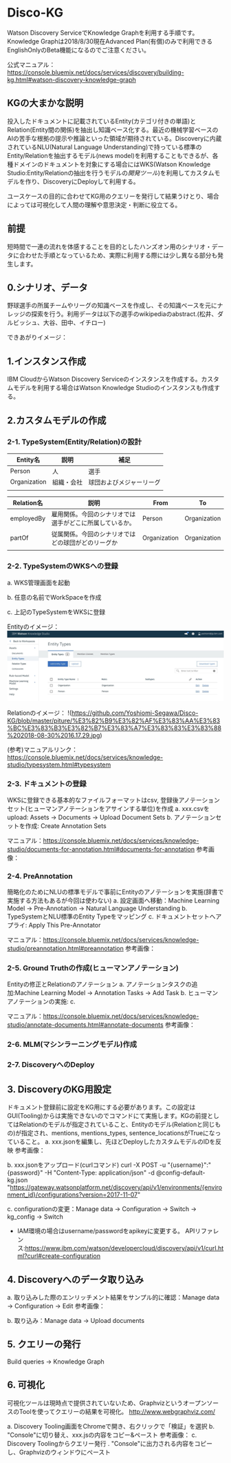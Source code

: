 # Disco-KG
Watson Discovery ServiceでKnowledge Graphを利用する手順です。Knowledge Graphは2018/8/30現在Advanced Plan(有償)のみで利用できるEnglishOnlyのBeta機能になるのでご注意ください。

公式マニュアル：https://console.bluemix.net/docs/services/discovery/building-kg.html#watson-discovery-knowledge-graph


## KGの大まかな説明
投入したドキュメントに記載されているEntity(カテゴリ付きの単語)とRelation(Entity間の関係)を抽出し知識ベース化する。最近の機械学習ベースのAIの苦手な根拠の提示や推論といった領域が期待されている。Discoveryに内蔵されているNLU(Natural Language Understanding)で持っている標準のEntity/Relationを抽出するモデル(news model)を利用することもできるが、各種ドメインのドキュメントを対象にする場合にはWKS(Watson Knowledge Studio:Entity/Relationの抽出を行うモデルの*開発ツール*)を利用してカスタムモデルを作り、DiscoveryにDeployして利用する。

ユースケースの目的に合わせてKG用のクエリーを発行して結果うけとり、場合によっては可視化して人間の理解や意思決定・判断に役立てる。


## 前提
短時間で一連の流れを体感することを目的としたハンズオン用のシナリオ・データに合わせた手順となっているため、実際に利用する際には少し異なる部分も発生します。


## 0.シナリオ、データ
野球選手の所属チームやリーグの知識ベースを作成し、その知識ベースを元にナレッジの探索を行う。利用データは以下の選手のwikipediaのabstract.(松井、ダルビッシュ、大谷、田中、イチロー)

できあがりイメージ：


## 1.インスタンス作成
IBM CloudからWatson Discovery Serviceのインスタンスを作成する。カスタムモデルを利用する場合はWatson Knowledge Studioのインスタンスも作成する。


## 2.カスタムモデルの作成
### 2-1. TypeSystem(Entity/Relation)の設計
| Entity名 | 説明 | 補足
----|----|----
| Person | 人 | 選手
| Organization | 組織・会社 | 球団およびメジャーリーグ
|  |  | 


| Relation名 | 説明 | From | To |
----|----|----|---- 
| employedBy | 雇用関係。今回のシナリオでは選手がどこに所属しているか。 | Person | Organization |
| partOf | 従属関係。今回のシナリオではどの球団がどのリーグか | Organization | Organization |
|  |  |  |  |


### 2-2. TypeSystemのWKSへの登録
a. WKS管理画面を起動

b. 任意の名前でWorkSpaceを作成

c. 上記のTypeSystemをWKSに登録

Entityのイメージ：
![alt](https://github.com/Yoshiomi-Segawa/Disco-KG/blob/master/piture/%E3%82%B9%E3%82%AF%E3%83%AA%E3%83%BC%E3%83%B3%E3%82%B7%E3%83%A7%E3%83%83%E3%83%88%202018-08-30%2016.15.09.jpg)

Relationのイメージ：
!(https://github.com/Yoshiomi-Segawa/Disco-KG/blob/master/piture/%E3%82%B9%E3%82%AF%E3%83%AA%E3%83%BC%E3%83%B3%E3%82%B7%E3%83%A7%E3%83%83%E3%83%88%202018-08-30%2016.17.29.jpg)

(参考)マニュアルリンク：https://console.bluemix.net/docs/services/knowledge-studio/typesystem.html#typesystem


### 2-3. ドキュメントの登録
WKSに登録できる基本的なファイルフォーマットはcsv, 登録後アノテーションセット(ヒューマンアノテーションをアサインする単位)を作成
a. xxx.csvをupload: Assets -> Documents -> Upload Document Sets
b. アノテーションセットを作成: Create Annotation Sets

マニュアル：https://console.bluemix.net/docs/services/knowledge-studio/documents-for-annotation.html#documents-for-annotation
参考画像：


### 2-4. PreAnnotation
簡略化のためにNLUの標準モデルで事前にEntityのアノテーションを実施(辞書で実施する方法もあるが今回は使わない)
a. 設定画面へ移動：Machine Learning Model -> Pre-Annotation -> Natural Language Understanding
b. TypeSystemとNLU標準のEntity Typeをマッピング
c. ドキュメントセットへアプライ: Apply This Pre-Annotator

マニュアル：https://console.bluemix.net/docs/services/knowledge-studio/preannotation.html#preannotation
参考画像：


### 2-5. Ground Truthの作成(ヒューマンアノテーション)
Entityの修正とRelationのアノテーション
a. アノテーションタスクの追加:Machine Learning Model -> Annotation Tasks -> Add Task
b. ヒューマンアノテーションの実施:
c. 

マニュアル：https://console.bluemix.net/docs/services/knowledge-studio/annotate-documents.html#annotate-documents
参考画像：


### 2-6. MLM(マシンラーニングモデル)作成



### 2-7. DiscoveryへのDeploy



## 3. DiscoveryのKG用設定
ドキュメント登録前に設定をKG用にする必要があります。この設定はGUI(Tooling)からは実施できないのでコマンドにて実施します。KGの前提としてはRelationのモデルが指定されていること、Entityのモデル(Relationと同じもの)が指定され、mentions, mentions_types, sentence_locationsがTrueになっていること。
a. xxx.jsonを編集し、先ほどDeployしたカスタムモデルのIDを反映
参考画像：

b. xxx.jsonをアップロード(curlコマンド)
curl -X POST -u "{username}":"{password}" -H "Content-Type: application/json" -d @config-default-kg.json "https://gateway.watsonplatform.net/discovery/api/v1/environments/{environment_id}/configurations?version=2017-11-07"

c. configurationの変更：Manage data -> Configuration -> Switch -> kg_config -> Switch


* IAM環境の場合はusername/passwordをapikeyに変更する。
APIリファレンス:https://www.ibm.com/watson/developercloud/discovery/api/v1/curl.html?curl#create-configuration


## 4. Discoveryへのデータ取り込み
a. 取り込みした際のエンリッチメント結果をサンプル的に確認：Manage data -> Configuration -> Edit
参考画像：

b. 取り込み：Manage data -> Upload documents


## 5. クエリーの発行
Build queries -> Knowledge Graph



## 6. 可視化
可視化ツールは現時点で提供されていないため、GraphvizというオープンソースのToolを使ってクエリーの結果を可視化。
http://www.webgraphviz.com/

a. Discovery Tooling画面をChromeで開き、右クリックで「検証」を選択
b. "Console"に切り替え、xxx.jsの内容をコピー&ペースト
参考画像：
c. Discovery Toolingからクエリー発行
. "Console"に出力される内容をコピーし、Graphvizのウィンドウにペースト


